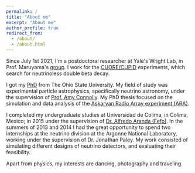 ```yaml
---
permalink: /
title: "About me"
excerpt: "About me"
author_profile: true
redirect_from:
  - /about/
  - /about.html
---
```

Since July 1st 2021, I'm a postdoctoral researcher at Yale's Wright Lab, in Prof. Maruyama's [group](https://maruyama-lab.yale.edu/group-members). I work for the [CUORE/CUPID](https://cuore.yale.edu/) experiments, which search for neutrinoless double beta decay.

I got my [PhD](https://ccapp.osu.edu/people/torresespinosa.1) from The Ohio State University. My field of study was experimental particle astrophysics, specifically neutrino astronomy, under the supervision of [Prof. Amy Connolly](https://physics.osu.edu/people/hill.1370). My PhD thesis focused on the simulation and data analysis of the [Askaryan Radio Array experiment (ARA)](https://ara.wipac.wisc.edu/home).

I completed my undergraduate studies at Universidad de Colima, in Colima, Mexico; in 2015 under the supervision of [Dr. Alfredo Aranda (Fefo)](https://www.dunescience.org/facesofdune/alfredo-fefo-aranda/). In the summers of 2013 and 2014 I had the great opportunity to spend two internships at the neutrino division at the Argonne National Laboratory, working under the supervision of Dr. Jonathan Paley. My work consisted of simulating different designs of neutrino detectors, and evaluating their feasibility.

Apart from physics, my interests are dancing, photography and traveling.
